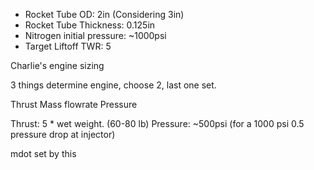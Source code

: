 - Rocket Tube OD: 2in (Considering 3in)
- Rocket Tube Thickness: 0.125in
- Nitrogen initial pressure: ~1000psi
- Target Liftoff TWR: 5

Charlie's engine sizing

3 things determine engine, choose 2, last one set.

Thrust
Mass flowrate
Pressure

Thrust: 5 * wet weight. (60-80 lb)
Pressure: ~500psi (for a 1000 psi 0.5 pressure drop at injector)

mdot set by this